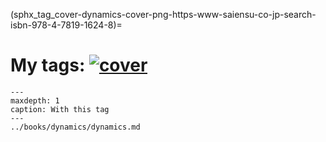 (sphx_tag_cover-dynamics-cover-png-https-www-saiensu-co-jp-search-isbn-978-4-7819-1624-8)=
# My tags: [![cover](dynamics-cover.png)](https://www.saiensu.co.jp/search/?isbn=978-4-7819-1624-8)

```{toctree}
---
maxdepth: 1
caption: With this tag
---
../books/dynamics/dynamics.md
```
